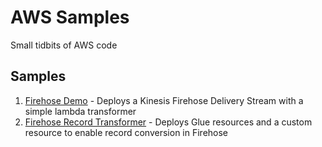 # AWS Samples
Small tidbits of AWS code

## Samples
1. [Firehose Demo](./firehose-demo/README.md) - Deploys a Kinesis Firehose Delivery Stream with a simple lambda transformer
2. [Firehose Record Transformer](./firehose-record-converter/README.md) - Deploys Glue resources and a custom resource to enable record conversion in Firehose